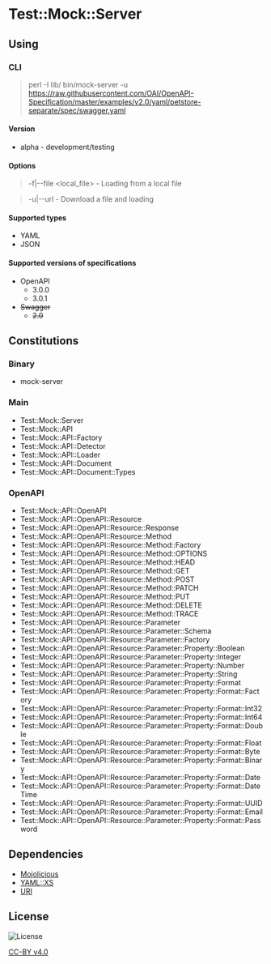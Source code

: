 # Test::Mock::Server

## Using

### CLI

> perl -I lib/ bin/mock-server -u https://raw.githubusercontent.com/OAI/OpenAPI-Specification/master/examples/v2.0/yaml/petstore-separate/spec/swagger.yaml

#### Version

* alpha - development/testing

#### Options

> -f|--file <local_file> - Loading from a local file

> -u|--url <uri> - Download a file and loading

#### Supported types

* YAML
* JSON

#### Supported versions of specifications

* OpenAPI 
  * 3.0.0
  * 3.0.1
* ~~Swagger~~
  * ~~2.0~~

## Constitutions

### Binary

* mock-server

### Main

* Test::Mock::Server
* Test::Mock::API
* Test::Mock::API::Factory
* Test::Mock::API::Detector
* Test::Mock::API::Loader
* Test::Mock::API::Document
* Test::Mock::API::Document::Types

### OpenAPI

* Test::Mock::API::OpenAPI
* Test::Mock::API::OpenAPI::Resource
* Test::Mock::API::OpenAPI::Resource::Response
* Test::Mock::API::OpenAPI::Resource::Method
* Test::Mock::API::OpenAPI::Resource::Method::Factory
* Test::Mock::API::OpenAPI::Resource::Method::OPTIONS
* Test::Mock::API::OpenAPI::Resource::Method::HEAD
* Test::Mock::API::OpenAPI::Resource::Method::GET
* Test::Mock::API::OpenAPI::Resource::Method::POST
* Test::Mock::API::OpenAPI::Resource::Method::PATCH
* Test::Mock::API::OpenAPI::Resource::Method::PUT
* Test::Mock::API::OpenAPI::Resource::Method::DELETE
* Test::Mock::API::OpenAPI::Resource::Method::TRACE
* Test::Mock::API::OpenAPI::Resource::Parameter
* Test::Mock::API::OpenAPI::Resource::Parameter::Schema
* Test::Mock::API::OpenAPI::Resource::Parameter::Factory
* Test::Mock::API::OpenAPI::Resource::Parameter::Property::Boolean
* Test::Mock::API::OpenAPI::Resource::Parameter::Property::Integer
* Test::Mock::API::OpenAPI::Resource::Parameter::Property::Number
* Test::Mock::API::OpenAPI::Resource::Parameter::Property::String
* Test::Mock::API::OpenAPI::Resource::Parameter::Property::Format
* Test::Mock::API::OpenAPI::Resource::Parameter::Property::Format::Factory
* Test::Mock::API::OpenAPI::Resource::Parameter::Property::Format::Int32
* Test::Mock::API::OpenAPI::Resource::Parameter::Property::Format::Int64
* Test::Mock::API::OpenAPI::Resource::Parameter::Property::Format::Double
* Test::Mock::API::OpenAPI::Resource::Parameter::Property::Format::Float
* Test::Mock::API::OpenAPI::Resource::Parameter::Property::Format::Byte
* Test::Mock::API::OpenAPI::Resource::Parameter::Property::Format::Binary
* Test::Mock::API::OpenAPI::Resource::Parameter::Property::Format::Date
* Test::Mock::API::OpenAPI::Resource::Parameter::Property::Format::DateTime
* Test::Mock::API::OpenAPI::Resource::Parameter::Property::Format::UUID
* Test::Mock::API::OpenAPI::Resource::Parameter::Property::Format::Email
* Test::Mock::API::OpenAPI::Resource::Parameter::Property::Format::Password

## Dependencies

* [Mojolicious](https://metacpan.org/pod/Mojolicious)
* [YAML::XS](https://metacpan.org/pod/distribution/YAML-LibYAML/lib/YAML/XS.pod)
* [URI](https://metacpan.org/pod/URI)

## License

![License](https://licensebuttons.net/l/by/4.0/88x31.png "CC-BY v4.0")

[CC-BY v4.0](https://creativecommons.org/licenses/by/4.0/)

